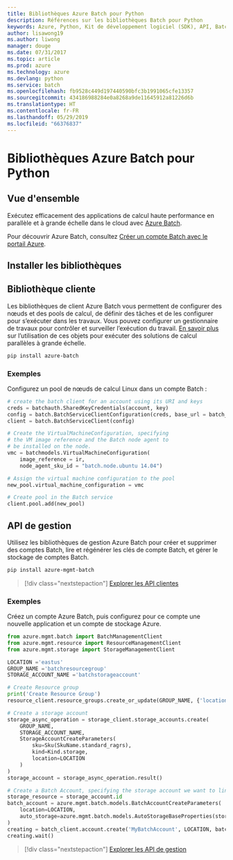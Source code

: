```yaml
---
title: Bibliothèques Azure Batch pour Python
description: Références sur les bibliothèques Batch pour Python
keywords: Azure, Python, Kit de développement logiciel (SDK), API, Batch, traitement, planification, longue durée
author: lisawong19
ms.author: liwong
manager: douge
ms.date: 07/31/2017
ms.topic: article
ms.prod: azure
ms.technology: azure
ms.devlang: python
ms.service: batch
ms.openlocfilehash: fb9528c449d197440590bfc3b1991065cfe13357
ms.sourcegitcommit: 434186988284e0a8268a9de11645912a81226d6b
ms.translationtype: HT
ms.contentlocale: fr-FR
ms.lasthandoff: 05/29/2019
ms.locfileid: "66376837"
---
```

# <a name="azure-batch-libraries-for-python"></a>Bibliothèques Azure Batch pour Python

## <a name="overview"></a>Vue d'ensemble

Exécutez efficacement des applications de calcul haute performance en parallèle et à grande échelle dans le cloud avec [Azure Batch](/azure/batch/batch-technical-overview).

Pour découvrir Azure Batch, consultez [Créer un compte Batch avec le portail Azure](/azure/batch/batch-account-create-portal).

## <a name="install-the-libraries"></a>Installer les bibliothèques

## <a name="client-library"></a>Bibliothèque cliente
Les bibliothèques de client Azure Batch vous permettent de configurer des nœuds et des pools de calcul, de définir des tâches et de les configurer pour s’exécuter dans les travaux. Vous pouvez configurer un gestionnaire de travaux pour contrôler et surveiller l’exécution du travail. [En savoir plus](/azure/batch/batch-api-basics) sur l’utilisation de ces objets pour exécuter des solutions de calcul parallèles à grande échelle.

```bash
pip install azure-batch
```
### <a name="example"></a>Exemples

Configurez un pool de nœuds de calcul Linux dans un compte Batch :

```python
# create the batch client for an account using its URI and keys
creds = batchauth.SharedKeyCredentials(account, key)
config = batch.BatchServiceClientConfiguration(creds, base_url = batch_url)
client = batch.BatchServiceClient(config)

# Create the VirtualMachineConfiguration, specifying
# the VM image reference and the Batch node agent to
# be installed on the node.
vmc = batchmodels.VirtualMachineConfiguration(
    image_reference = ir,
    node_agent_sku_id = "batch.node.ubuntu 14.04")

# Assign the virtual machine configuration to the pool
new_pool.virtual_machine_configuration = vmc

# Create pool in the Batch service
client.pool.add(new_pool)
```

## <a name="management-api"></a>API de gestion
Utilisez les bibliothèques de gestion Azure Batch pour créer et supprimer des comptes Batch, lire et régénérer les clés de compte Batch, et gérer le stockage de comptes Batch.

```bash
pip install azure-mgmt-batch
```
> [!div class="nextstepaction"]
> [Explorer les API clientes](/python/api/overview/azure/batch/client)

### <a name="example"></a>Exemples
Créez un compte Azure Batch, puis configurez pour ce compte une nouvelle application et un compte de stockage Azure.

```python
from azure.mgmt.batch import BatchManagementClient
from azure.mgmt.resource import ResourceManagementClient
from azure.mgmt.storage import StorageManagementClient

LOCATION ='eastus'
GROUP_NAME ='batchresourcegroup'
STORAGE_ACCOUNT_NAME ='batchstorageaccount'

# Create Resource group
print('Create Resource Group')
resource_client.resource_groups.create_or_update(GROUP_NAME, {'location': LOCATION})

# Create a storage account
storage_async_operation = storage_client.storage_accounts.create(
    GROUP_NAME,
    STORAGE_ACCOUNT_NAME,
    StorageAccountCreateParameters(
        sku=Sku(SkuName.standard_ragrs),
        kind=Kind.storage,
        location=LOCATION
    )
)
storage_account = storage_async_operation.result()

# Create a Batch Account, specifying the storage account we want to link
storage_resource = storage_account.id
batch_account = azure.mgmt.batch.models.BatchAccountCreateParameters(
    location=LOCATION,
    auto_storage=azure.mgmt.batch.models.AutoStorageBaseProperties(storage_resource)
)
creating = batch_client.account.create('MyBatchAccount', LOCATION, batch_account)
creating.wait()
```

> [!div class="nextstepaction"]
> [Explorer les API de gestion](/python/api/overview/azure/batch/management)
